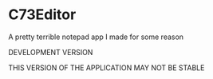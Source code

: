 # C73Editor
A pretty terrible notepad app I made for some reason


DEVELOPMENT VERSION

THIS VERSION OF THE APPLICATION MAY NOT BE STABLE
